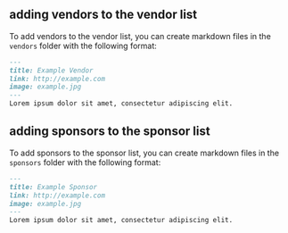 ## adding vendors to the vendor list
To add vendors to the vendor list, you can create markdown files in the `vendors` folder with the following format:

```markdown
---
title: Example Vendor
link: http://example.com
image: example.jpg
---
Lorem ipsum dolor sit amet, consectetur adipiscing elit.
```

## adding sponsors to the sponsor list
To add sponsors to the sponsor list, you can create markdown files in the `sponsors` folder with the following format:

```markdown
---
title: Example Sponsor
link: http://example.com
image: example.jpg
---
Lorem ipsum dolor sit amet, consectetur adipiscing elit.
```
